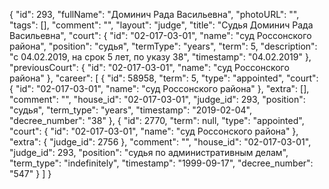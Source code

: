 {
    "id": 293,
    "fullName": "Доминич Рада Васильевна",
    "photoURL": "",
    "tags": [],
    "comment": "",
    "layout": "judge",
    "title": "Судья Доминич Рада Васильевна",
    "court": {
        "id": "02-017-03-01",
        "name": "суд Россонского района",
        "position": "судья",
        "termType": "years",
        "term": 5,
        "description": "c 04.02.2019, на срок 5 лет, по указу 38",
        "timestamp": "04.02.2019"
    },
    "previousCourt": {
        "id": "02-017-03-01",
        "name": "суд Россонского района"
    },
    "career": [
        {
            "id": 58958,
            "term": 5,
            "type": "appointed",
            "court": {
                "id": "02-017-03-01",
                "name": "суд Россонского района"
            },
            "extra": [],
            "comment": "",
            "house_id": "02-017-03-01",
            "judge_id": 293,
            "position": "судья",
            "term_type": "years",
            "timestamp": "2019-02-04",
            "decree_number": "38"
        },
        {
            "id": 2770,
            "term": null,
            "type": "appointed",
            "court": {
                "id": "02-017-03-01",
                "name": "суд Россонского района"
            },
            "extra": {
                "judge_id": 2756
            },
            "comment": "",
            "house_id": "02-017-03-01",
            "judge_id": 293,
            "position": "судья по административным делам",
            "term_type": "indefinitely",
            "timestamp": "1999-09-17",
            "decree_number": "547"
        }
    ]
}